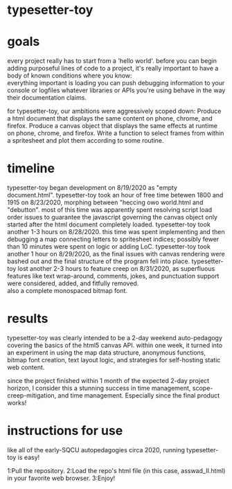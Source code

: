 # typesetter-toy
# goals  
every project really has to start from a 'hello world'.
before you can begin adding purposeful lines of code to a project, it's really important to have 
a body of known conditions where you know:  
everything important is loading
you can push debugging information to your console or logfiles
whatever libraries or APIs you're using behave in the way their documentation claims.

for typesetter-toy, our ambitions were aggressively scoped down:
Produce a html document that displays the same content on phone, chrome, and firefox.
Produce a canvas object that displays the same effects at runtime on phone, chrome, and firefox.
Write a function to select frames from within a spritesheet and plot them according to some routine.
# timeline
typesetter-toy began development on 8/19/2020 as "empty document.html".
typesetter-toy took an hour of free time betewen 1800 and 1915 on 8/23/2020, 
morphing between "heccing owo world.html and "debutton".
    most of this time was apparently spent resolving script load order issues to guarantee the javascript
	governing the canvas object only started after the html document completely loaded.
typesetter-toy took another 1-3 hours on 8/28/2020.
    this time was spent implementing and then debugging a map connecting letters to spritesheet indices;
	possibly fewer than 10 minutes were spent on logic or adding LoC.
typesetter-toy took another 1 hour on 8/29/2020, 
    as the final issues with canvas rendering were bashed out
    and the final structure of the program fell into place.
typesetter-toy lost another 2-3 hours to feature creep on 8/31/2020, 
    as superfluous features like text wrap-around, comments, jokes, 
	and punctuation support were considered, added, and fitfully removed.  
    also a complete monospaced bitmap font.
# results
typesetter-toy was clearly intended to be a 2-day weekend auto-pedagogy covering the basics of the html5 canvas API.
within one week, it turned into an experiment in using the map data structure, anonymous functions, 
bitmap font creation, text layout logic, and strategies for self-hosting static web content.

since the project finished within 1 month of the expected 2-day project horizon, I consider this a stunning success
in time management, scope-creep-mitigation, and time management.  Especially since the final product works!
# instructions for use
like all of the early-SQCU autopedagogies circa 2020, running typesetter-toy is easy!

1:Pull the repository.
2:Load the repo's html file (in this case, asswad_II.html) in your favorite web browser.
3:Enjoy!


